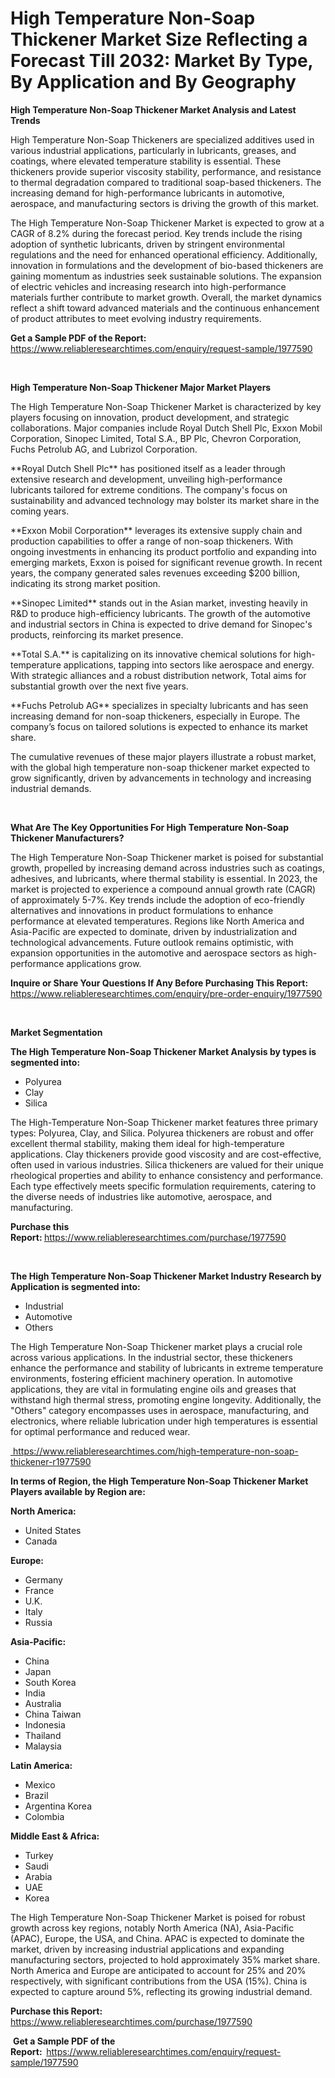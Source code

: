 <p><h1>High Temperature Non-Soap Thickener Market Size Reflecting a Forecast Till 2032: Market By Type, By Application and By Geography</h1></p><p><strong>High Temperature Non-Soap Thickener Market Analysis and Latest Trends</strong></p>
<p><p>High Temperature Non-Soap Thickeners are specialized additives used in various industrial applications, particularly in lubricants, greases, and coatings, where elevated temperature stability is essential. These thickeners provide superior viscosity stability, performance, and resistance to thermal degradation compared to traditional soap-based thickeners. The increasing demand for high-performance lubricants in automotive, aerospace, and manufacturing sectors is driving the growth of this market. </p><p>The High Temperature Non-Soap Thickener Market is expected to grow at a CAGR of 8.2% during the forecast period. Key trends include the rising adoption of synthetic lubricants, driven by stringent environmental regulations and the need for enhanced operational efficiency. Additionally, innovation in formulations and the development of bio-based thickeners are gaining momentum as industries seek sustainable solutions. The expansion of electric vehicles and increasing research into high-performance materials further contribute to market growth. Overall, the market dynamics reflect a shift toward advanced materials and the continuous enhancement of product attributes to meet evolving industry requirements.</p></p>
<p><strong>Get a Sample PDF of the Report:&nbsp;</strong> <a href="https://www.reliableresearchtimes.com/enquiry/request-sample/1977590?utm_campaign=2732&utm_medium=2&utm_source=Github&utm_content=ia&utm_term=15042025&utm_id=high-temperature-non-soap-thickener">https://www.reliableresearchtimes.com/enquiry/request-sample/1977590</a></p>
<p>&nbsp;</p>
<p><strong>High Temperature Non-Soap Thickener Major Market Players</strong></p>
<p><p>The High Temperature Non-Soap Thickener Market is characterized by key players focusing on innovation, product development, and strategic collaborations. Major companies include Royal Dutch Shell Plc, Exxon Mobil Corporation, Sinopec Limited, Total S.A., BP Plc, Chevron Corporation, Fuchs Petrolub AG, and Lubrizol Corporation.</p><p>**Royal Dutch Shell Plc** has positioned itself as a leader through extensive research and development, unveiling high-performance lubricants tailored for extreme conditions. The company's focus on sustainability and advanced technology may bolster its market share in the coming years.</p><p>**Exxon Mobil Corporation** leverages its extensive supply chain and production capabilities to offer a range of non-soap thickeners. With ongoing investments in enhancing its product portfolio and expanding into emerging markets, Exxon is poised for significant revenue growth. In recent years, the company generated sales revenues exceeding $200 billion, indicating its strong market position.</p><p>**Sinopec Limited** stands out in the Asian market, investing heavily in R&D to produce high-efficiency lubricants. The growth of the automotive and industrial sectors in China is expected to drive demand for Sinopec's products, reinforcing its market presence.</p><p>**Total S.A.** is capitalizing on its innovative chemical solutions for high-temperature applications, tapping into sectors like aerospace and energy. With strategic alliances and a robust distribution network, Total aims for substantial growth over the next five years.</p><p>**Fuchs Petrolub AG** specializes in specialty lubricants and has seen increasing demand for non-soap thickeners, especially in Europe. The company’s focus on tailored solutions is expected to enhance its market share.</p><p>The cumulative revenues of these major players illustrate a robust market, with the global high temperature non-soap thickener market expected to grow significantly, driven by advancements in technology and increasing industrial demands.</p></p>
<p>&nbsp;</p>
<p><strong>What Are The Key Opportunities For High Temperature Non-Soap Thickener Manufacturers?</strong></p>
<p><p>The High Temperature Non-Soap Thickener market is poised for substantial growth, propelled by increasing demand across industries such as coatings, adhesives, and lubricants, where thermal stability is essential. In 2023, the market is projected to experience a compound annual growth rate (CAGR) of approximately 5-7%. Key trends include the adoption of eco-friendly alternatives and innovations in product formulations to enhance performance at elevated temperatures. Regions like North America and Asia-Pacific are expected to dominate, driven by industrialization and technological advancements. Future outlook remains optimistic, with expansion opportunities in the automotive and aerospace sectors as high-performance applications grow.</p></p>
<p><strong>Inquire or Share Your Questions If Any Before Purchasing This Report:</strong> <a href="https://www.reliableresearchtimes.com/enquiry/pre-order-enquiry/1977590?utm_campaign=2732&utm_medium=2&utm_source=Github&utm_content=ia&utm_term=15042025&utm_id=high-temperature-non-soap-thickener">https://www.reliableresearchtimes.com/enquiry/pre-order-enquiry/1977590</a></p>
<p>&nbsp;</p>
<p><strong>Market Segmentation</strong></p>
<p><strong>The High Temperature Non-Soap Thickener Market Analysis by types is segmented into:</strong></p>
<p><ul><li>Polyurea</li><li>Clay</li><li>Silica</li></ul></p>
<p><p>The High-Temperature Non-Soap Thickener market features three primary types: Polyurea, Clay, and Silica. Polyurea thickeners are robust and offer excellent thermal stability, making them ideal for high-temperature applications. Clay thickeners provide good viscosity and are cost-effective, often used in various industries. Silica thickeners are valued for their unique rheological properties and ability to enhance consistency and performance. Each type effectively meets specific formulation requirements, catering to the diverse needs of industries like automotive, aerospace, and manufacturing.</p></p>
<p><strong>Purchase this Report:&nbsp;</strong><a href="https://www.reliableresearchtimes.com/purchase/1977590?utm_campaign=2732&utm_medium=2&utm_source=Github&utm_content=ia&utm_term=15042025&utm_id=high-temperature-non-soap-thickener">https://www.reliableresearchtimes.com/purchase/1977590</a></p>
<p>&nbsp;</p>
<p><strong>The High Temperature Non-Soap Thickener Market Industry Research by Application is segmented into:</strong></p>
<p><ul><li>Industrial</li><li>Automotive</li><li>Others</li></ul></p>
<p><p>The High Temperature Non-Soap Thickener market plays a crucial role across various applications. In the industrial sector, these thickeners enhance the performance and stability of lubricants in extreme temperature environments, fostering efficient machinery operation. In automotive applications, they are vital in formulating engine oils and greases that withstand high thermal stress, promoting engine longevity. Additionally, the "Others" category encompasses uses in aerospace, manufacturing, and electronics, where reliable lubrication under high temperatures is essential for optimal performance and reduced wear.</p></p>
<p><a href="https://www.reliableresearchtimes.com/high-temperature-non-soap-thickener-r1977590?utm_campaign=2732&utm_medium=2&utm_source=Github&utm_content=ia&utm_term=15042025&utm_id=high-temperature-non-soap-thickener">&nbsp;https://www.reliableresearchtimes.com/high-temperature-non-soap-thickener-r1977590</a></p>
<p><strong>In terms of Region, the High Temperature Non-Soap Thickener Market Players available by Region are:</strong></p>
<p>
    <p> <strong> North America: </strong>
        <ul>
            <li>United States</li>
            <li>Canada</li>
        </ul>
        </p> 
    <p> <strong> Europe: </strong>
        <ul>
            <li>Germany</li>
            <li>France</li>
            <li>U.K.</li>
            <li>Italy</li>
            <li>Russia</li>
        </ul>
        </p> 
    <p> <strong> Asia-Pacific: </strong>
        <ul>
            <li>China</li>
            <li>Japan</li>
            <li>South Korea</li>
            <li>India</li>
            <li>Australia</li>
            <li>China Taiwan</li>
            <li>Indonesia</li>
            <li>Thailand</li>
            <li>Malaysia</li>
        </ul>
        </p> 
    <p> <strong> Latin America: </strong>
        <ul>
            <li>Mexico</li>
            <li>Brazil</li>
            <li>Argentina Korea</li>
            <li>Colombia</li>
        </ul>
        </p> 
    <p> <strong> Middle East & Africa: </strong>
        <ul>
            <li>Turkey</li>
            <li>Saudi</li>
            <li>Arabia</li>
            <li>UAE</li>
            <li>Korea</li>
        </ul>
    </p>
    </p>
<p><p>The High Temperature Non-Soap Thickener Market is poised for robust growth across key regions, notably North America (NA), Asia-Pacific (APAC), Europe, the USA, and China. APAC is expected to dominate the market, driven by increasing industrial applications and expanding manufacturing sectors, projected to hold approximately 35% market share. North America and Europe are anticipated to account for 25% and 20% respectively, with significant contributions from the USA (15%). China is expected to capture around 5%, reflecting its growing industrial demand.</p></p>
<p><strong>Purchase this Report: </strong><a href="https://www.reliableresearchtimes.com/purchase/1977590?utm_campaign=2732&utm_medium=2&utm_source=Github&utm_content=ia&utm_term=15042025&utm_id=high-temperature-non-soap-thickener">https://www.reliableresearchtimes.com/purchase/1977590</a></p>
<p>&nbsp;<strong>Get a Sample PDF of the Report:&nbsp;&nbsp;</strong><a href="https://www.reliableresearchtimes.com/enquiry/request-sample/1977590?utm_campaign=2732&utm_medium=2&utm_source=Github&utm_content=ia&utm_term=15042025&utm_id=high-temperature-non-soap-thickener">https://www.reliableresearchtimes.com/enquiry/request-sample/1977590</a></p>
<p><strong></strong></p>
<p><p></p><p></p><p></p></p>